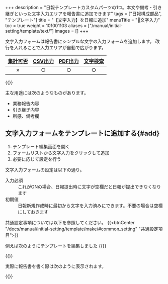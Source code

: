 +++
description = "日報テンプレートカスタムパーツの1つ。本文や備考・引き継ぎといった文字入力エリアを報告書に追加できます"
tags = ["日報構成部品", "テンプレート"]
title = "【文字入力】を日報に追加"
menuTitle = "🧩文字入力"
toc = true
weight = 101001103
aliases = ["/manual/initial-setting/template/text/"]
images = []
+++

文字入力フォームは報告書にシンプルな文字の入力フォームを追加します。
改行を入れることで入力エリアが自動で広がります。

|[集計可否](/docs/manual/analytics/)|[CSV出力](/docs/manual/analytics/csv/)|[PDF出力](/docs/manual/read-report/pdf/)|[文字検索](/docs/manual/read-report/list/)|
|:---:|:---:|:---:|:---:|
|✗|○|○|○|

{{<icatch filename="input-method-keyboard" msg="日報の本文や引 き継ぎの入力に最適" title="文字入力フォーム" fontsize="30px" alice="ok">}}

主な用途には次のようなものがあります。

- 業務報告内容
- 引き継ぎ内容
- 所感、備考欄

## 文字入力フォームをテンプレートに追加する{#add}

1. テンプレート編集画面を開く
1. フォームリストから文字入力をクリックして追加
1. 必要に応じて設定を行う

文字入力フォームの設定は以下の通り。

<dl class="basic">
  <dt>入力必須</dt>
  <dd>これがONの場合、日報提出時に文字が空欄だと日報が提出できなくなります</dd>
  <dt>初期値</dt>
  <dd>日報新規作成時に最初から文字を入力済みにできます。不要の場合は空欄にしておきます</dd>
</dl>


共通設定事項については以下を参照してください。
{{<btnCenter "/docs/manual/initial-setting/template/make/#common_setting" "共通設定項目">}}

例えば次のようにテンプレートを編集しました
{{<appscreen filename="template-edit-text" title="テキスト入力をテンプレートに追加した画面イメージ">}}

{{<nextArrow>}}

実際に報告書を書く際は次のように表示されます。

{{<appscreen filename="text-preview" title="作成したテンプレートのプレビュー">}}
